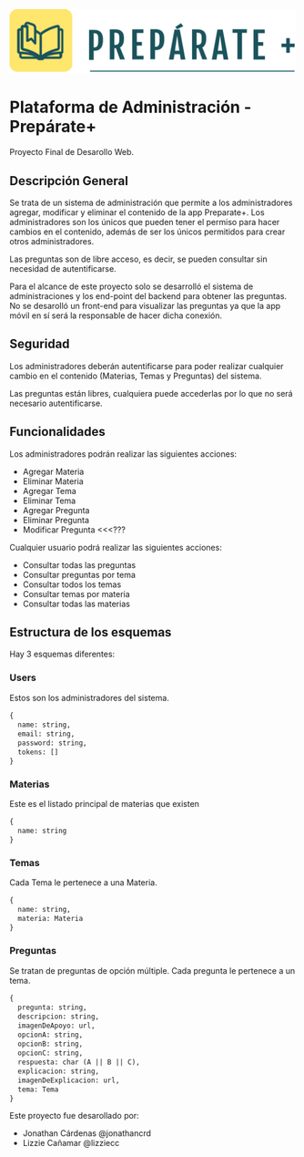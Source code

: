 ![Preparate+Logo](/FrontEnd/public/img/LogoColor.png)
# Plataforma de Administración - Prepárate+
Proyecto Final de Desarollo Web.

## Descripción General
Se trata de un sistema de administración que permite a los administradores agregar, modificar y eliminar el contenido de la app Preparate+.
Los administradores son los únicos que pueden tener el permiso para hacer cambios en el contenido, además de ser los únicos permitidos para crear otros administradores.

Las preguntas son de libre acceso, es decir, se pueden consultar sin necesidad de autentificarse.

Para el alcance de este proyecto solo se desarrolló el sistema de administraciones y los end-point del backend para obtener las preguntas. No se desarolló un front-end para visualizar las preguntas ya que la app móvil en sí será la responsable de hacer dicha conexión.

## Seguridad
Los administradores deberán autentificarse para poder realizar cualquier cambio en el contenido (Materias, Temas y Preguntas) del sistema.

Las preguntas están libres, cualquiera puede accederlas por lo que no será necesario autentificarse.

## Funcionalidades
Los administradores podrán realizar las siguientes acciones:
* Agregar Materia
* Eliminar Materia
* Agregar Tema
* Eliminar Tema
* Agregar Pregunta
* Eliminar Pregunta
* Modificar Pregunta <<<???

Cualquier usuario podrá realizar las siguientes acciones:
* Consultar todas las preguntas
* Consultar preguntas por tema
* Consultar todos los temas
* Consultar temas por materia
* Consultar todas las materias


## Estructura de los esquemas
Hay 3 esquemas diferentes:

### Users
Estos son los administradores del sistema.
```
{
  name: string,
  email: string,
  password: string,
  tokens: []
}
```

### Materias
Este es el listado principal de materias que existen
```
{
  name: string
}
```


### Temas
Cada Tema le pertenece a una Materia.
```
{
  name: string,
  materia: Materia
}
```

### Preguntas
Se tratan de preguntas de opción múltiple. Cada pregunta le pertenece a un tema.
```
{
  pregunta: string,
  descripcion: string,
  imagenDeApoyo: url,
  opcionA: string,
  opcionB: string,
  opcionC: string,
  respuesta: char (A || B || C),
  explicacion: string,
  imagenDeExplicacion: url,
  tema: Tema 
}
```

Este proyecto fue desarollado por:
* Jonathan Cárdenas @jonathancrd
* Lizzie Cañamar @lizziecc
